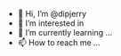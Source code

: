 - 👋 Hi, I’m @dipjerry
- 👀 I’m interested in 
- 🌱 I’m currently learning ...
- 📫 How to reach me ...

<!---
dipjerry/dipjerry is a ✨ special ✨ repository because its `README.md` (this file) appears on your GitHub profile.
You can click the Preview link to take a look at your changes.
--->
